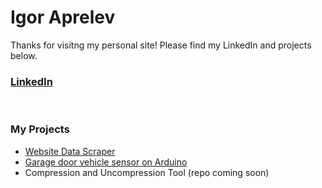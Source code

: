 # Igor Aprelev

Thanks for visitng my personal site! Please find my LinkedIn and projects below.

### [LinkedIn](https://www.linkedin.com/in/igor-aprelev/)

<br>

### My Projects
- [Website Data Scraper](https://github.com/hashreds/Website-Data-Scraper)
- [Garage door vehicle sensor on Arduino](https://github.com/hashreds/ArduinoGarageSensor)
- Compression and Uncompression Tool (repo coming soon)